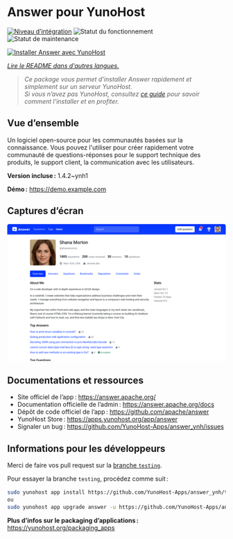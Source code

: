 <!--
Nota bene : ce README est automatiquement généré par <https://github.com/YunoHost/apps/tree/master/tools/readme_generator>
Il NE doit PAS être modifié à la main.
-->

# Answer pour YunoHost

[![Niveau d’intégration](https://apps.yunohost.org/badge/integration/answer)](https://ci-apps.yunohost.org/ci/apps/answer/)
![Statut du fonctionnement](https://apps.yunohost.org/badge/state/answer)
![Statut de maintenance](https://apps.yunohost.org/badge/maintained/answer)

[![Installer Answer avec YunoHost](https://install-app.yunohost.org/install-with-yunohost.svg)](https://install-app.yunohost.org/?app=answer)

*[Lire le README dans d'autres langues.](./ALL_README.md)*

> *Ce package vous permet d’installer Answer rapidement et simplement sur un serveur YunoHost.*  
> *Si vous n’avez pas YunoHost, consultez [ce guide](https://yunohost.org/install) pour savoir comment l’installer et en profiter.*

## Vue d’ensemble

Un logiciel open-source pour les communautés basées sur la connaissance. Vous pouvez l'utiliser pour créer rapidement votre communauté de questions-réponses pour le support technique des produits, le support client, la communication avec les utilisateurs.

**Version incluse :** 1.4.2~ynh1

**Démo :** <https://demo.example.com>

## Captures d’écran

![Capture d’écran de Answer](./doc/screenshots/screenshot.png)

## Documentations et ressources

- Site officiel de l’app : <https://answer.apache.org/>
- Documentation officielle de l’admin : <https://answer.apache.org/docs>
- Dépôt de code officiel de l’app : <https://github.com/apache/answer>
- YunoHost Store : <https://apps.yunohost.org/app/answer>
- Signaler un bug : <https://github.com/YunoHost-Apps/answer_ynh/issues>

## Informations pour les développeurs

Merci de faire vos pull request sur la [branche `testing`](https://github.com/YunoHost-Apps/answer_ynh/tree/testing).

Pour essayer la branche `testing`, procédez comme suit :

```bash
sudo yunohost app install https://github.com/YunoHost-Apps/answer_ynh/tree/testing --debug
ou
sudo yunohost app upgrade answer -u https://github.com/YunoHost-Apps/answer_ynh/tree/testing --debug
```

**Plus d’infos sur le packaging d’applications :** <https://yunohost.org/packaging_apps>
